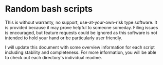 Random bash scripts
===================

This is without warranty, no support, use-at-your-own-risk type software. It is provided because it may prove helpful to someone someday. Filing issues is encouraged, but feature requests could be ignored as this software is not intended to hold your hand or be particularly user friendly.

I will update this document with some overview information for each script including stability and completeness. For more information, you will be able to check out each directory's individual readme.
